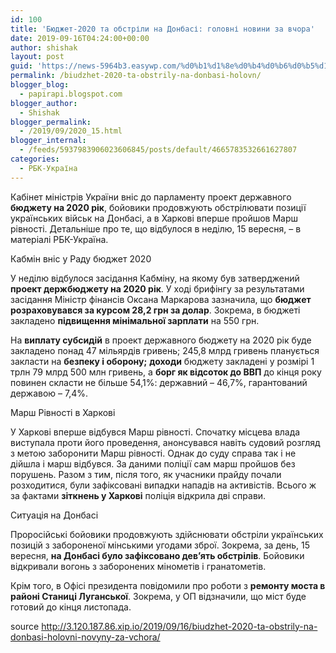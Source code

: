 ```yaml
---
id: 100
title: 'Бюджет-2020 та обстріли на Донбасі: головні новини за вчора'
date: 2019-09-16T04:24:00+00:00
author: shishak
layout: post
guid: 'https://news-5964b3.easywp.com/%d0%b1%d1%8e%d0%b4%d0%b6%d0%b5%d1%82-2020-%d1%82%d0%b0-%d0%be%d0%b1%d1%81%d1%82%d1%80%d1%96%d0%bb%d0%b8-%d0%bd%d0%b0-%d0%b4%d0%be%d0%bd%d0%b1%d0%b0%d1%81%d1%96-%d0%b3%d0%be%d0%bb%d0%be%d0%b2%d0%bd/'
permalink: /biudzhet-2020-ta-obstrily-na-donbasi-holovn/
blogger_blog:
  - papirapi.blogspot.com
blogger_author:
  - Shishak
blogger_permalink:
  - /2019/09/2020_15.html
blogger_internal:
  - /feeds/5937983906023606845/posts/default/4665783532661627807
categories:
  - РБК-Україна
---
```

Кабінет міністрів України вніс до парламенту проект державного **бюджету на 2020 рік**, бойовики продовжують обстрілювати позиції українських військ на Донбасі, а в Харкові вперше пройшов Марш рівності. Детальніше про те, що відбулося в неділю, 15 вересня, – в матеріалі РБК-Україна.

Кабмін вніс у Раду бюджет 2020

У неділю відбулося засідання Кабміну, на якому був затверджений **проект держбюджету на 2020 рік**. У ході брифінгу за результатами засідання Міністр фінансів Оксана Маркарова зазначила, що **бюджет розраховувався за курсом 28,2 грн за долар**. Зокрема, в бюджеті закладено **підвищення мінімальної зарплати** на 550 грн.

На **виплату субсидій** в проект державного бюджету на 2020 рік буде закладено понад 47 мільярдів гривень; 245,8 млрд гривень планується закласти на **безпеку і оборону;** **доходи** бюджету закладені у розмірі 1 трлн 79 млрд 500 млн гривень, а **борг як відсоток до ВВП** до кінця року повинен скласти не більше 54,1%: державний – 46,7%, гарантований державою – 7,4%.

Марш Рівності в Харкові

У Харкові вперше відбувся Марш рівності. Спочатку місцева влада виступала проти його проведення, анонсувався навіть судовий розгляд з метою заборонити Марш рівності. Однак до суду справа так і не дійшла і марш відбувся. За даними поліції сам марш пройшов без порушень. Разом з тим, після того, як учасники прайду почали розходитися, були зафіксовані випадки нападів на активістів. Всього ж за фактами **зіткнень у Харкові** поліція відкрила дві справи.

Ситуація на Донбасі

Проросійські бойовики продовжують здійснювати обстріли українських позицій з забороненої мінськими угодами зброї. Зокрема, за день, 15 вересня, **на Донбасі було зафіксовано дев&#8217;ять обстрілів**. Бойовики відкривали вогонь з заборонених мінометів і гранатометів.

Крім того, в Офісі президента повідомили про роботи з **ремонту моста в районі Станиці Луганської**. Зокрема, у ОП відзначили, що міст буде готовий до кінця листопада.

source <http://3.120.187.86.xip.io/2019/09/16/biudzhet-2020-ta-obstrily-na-donbasi-holovni-novyny-za-vchora/>
